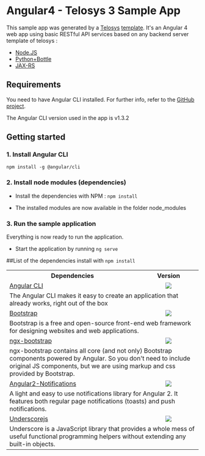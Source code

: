 # Angular4 - Telosys 3 Sample App

This sample app was generated by a [Telosys](http://www.telosys.org/) [template](https://github.com/imadhy/angular4-rest-telosys-template). It's an Angular 4 web app using basic RESTful API services based on any backend server template of telosys :
* [Node.JS](https://github.com/telosys-templates-v3/javascript-web-rest-nodejs-express)
* [Python+Bottle](https://github.com/telosys-templates-v3/python-web-rest-bottle)
* [JAX-RS](https://github.com/telosys-templates-v3/java-web-rest-jaxrs1-T300)

## Requirements

You need to have Angular CLI installed. For further info, refer to the [GitHub project](https://github.com/angular/angular-cli).

The Angular CLI version used in the app is v1.3.2

## Getting started

### 1. Install Angular CLI

`npm install -g @angular/cli`

### 2. Install node modules (dependencies)

* Install the dependencies with NPM : `npm install`

* The installed modules are now available in the folder node_modules

### 3. Run the sample application
Everything is now ready to run the application.

* Start the application by running `ng serve`

##List of the dependencies install with `npm install`

 
 <table>
  <tbody>
    <tr>
      <th align="center">Dependencies</th>
      <th align="center">Version</th>
    </tr>
    <tr>
      <td>
      <a href="https://github.com/angular/angular-cli">Angular CLI</a>
      </td>
      <td align="center">
        <img src="https://img.shields.io/badge/version-1.3.2-brightgreen.svg" />
      </td>
    </tr>
    <tr>
    	<td colspan="2">
        	The Angular CLI makes it easy to create an application that already works, right out of the box
        </td>
    </tr>
    <tr>
      <td>
      <a href="https://getbootstrap.com/">Bootstrap</a>
      </td>
      <td align="center">
        <img src="https://img.shields.io/badge/version-3.3.7-brightgreen.svg" />
      </td>
    </tr>
    <tr>
    	<td colspan="2">
        	Bootstrap is a free and open-source front-end web framework for designing websites and web applications.
        </td>
    </tr>
    <tr>
      <td>
      <a href="https://getbootstrap.com/">ngx-bootstrap</a>
      </td>
      <td align="center">
        <img src="https://img.shields.io/badge/version-1.9.3-brightgreen.svg" />
      </td>
    </tr>
    <tr>
    	<td colspan="2">
        	ngx-bootstrap contains all core (and not only) Bootstrap components powered by Angular. So you don't need to include original JS components, but we are using markup and css provided by Bootstrap.
        </td>
    </tr>
    <tr>
      <td>
      <a href="https://github.com/flauc/angular2-notifications">Angular2-Notifications</a>
      </td>
      <td align="center">
        <img src="https://img.shields.io/badge/version-0.7.3-brightgreen.svg" />
      </td>
    </tr>
    <tr>
    	<td colspan="2">
        	A light and easy to use notifications library for Angular 2. It features both regular page notifications (toasts) and push notifications.
        </td>
    </tr>
    <tr>
      <td>
      <a href="http://http//underscorejs.org/">Underscorejs</a>
      </td>
      <td align="center">
        <img src="https://img.shields.io/badge/version-1.8.3-brightgreen.svg" />
      </td>
    </tr>
    <tr>
    	<td colspan="2">
        	Underscore is a JavaScript library that provides a whole mess of useful functional programming helpers without extending any built-in objects.
        </td>
    </tr>
  </tbody>
</table>
